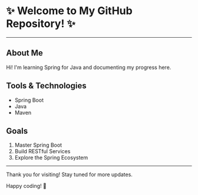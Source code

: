 # ✨ Welcome to My GitHub Repository! ✨

---

## About Me
Hi! I'm learning Spring for Java and documenting my progress here.

## Tools & Technologies
- Spring Boot
- Java
- Maven

## Goals
1. Master Spring Boot
2. Build RESTful Services
3. Explore the Spring Ecosystem

---

Thank you for visiting! Stay tuned for more updates.

Happy coding! 🎉
